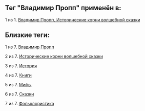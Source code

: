 ## Тег "Владимир Пропп" применён в:

1 из 1. [Владимир Пропп, Исторические корни волшебной сказки](../Книги/Прочее/Владимир%20Пропп%20-%20Исторические%20корни%20волшебной%20сказки.md)

## Близкие теги:

1 из 7. [Владимир Пропп](./владимир%20пропп.md)

2 из 7. [Исторические корни волшебной сказки](./исторические%20корни%20волшебной%20сказки.md)

3 из 7. [История](./история.md)

4 из 7. [Книги](./книги.md)

5 из 7. [Мифы](./мифы.md)

6 из 7. [Сказки](./сказки.md)

7 из 7. [Фольклористика](./фольклористика.md)

